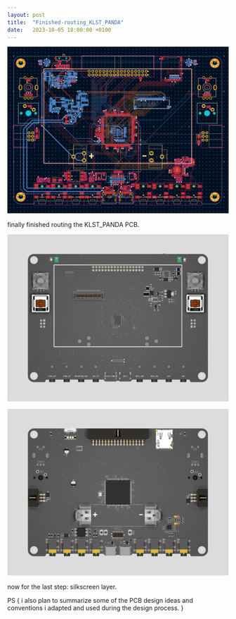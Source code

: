 ```yaml
---
layout: post
title:  "Finished-routing_KLST_PANDA"
date:   2023-10-05 18:00:00 +0100
---
```


![KLST_PANDA-arranged-components--front](/assets/2023-10-05-KLST_PANDA-routing-done--PCB.png)

finally finished routing the KLST_PANDA PCB.

![KLST_PANDA-arranged-components--front](/assets/2023-10-05-KLST_PANDA-routing-done--front.png)

![KLST_PANDA-arranged-components--front](/assets/2023-10-05-KLST_PANDA-routing-done--back.png)

now for the last step: silkscreen layer.

PS { i also plan to summarize some of the PCB design ideas and conventions i adapted and used during the design process. }
